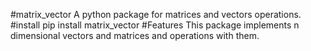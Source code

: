 #matrix_vector
A python package for matrices and vectors operations.
#install
pip install matrix_vector
#Features
This package implements n dimensional vectors and matrices and operations with them.
